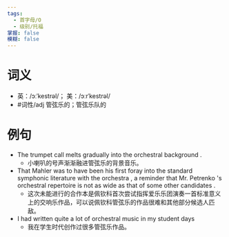 ```yaml
---
tags:
  - 首字母/O
  - 级别/托福
掌握: false
模糊: false
---
```

# 词义
- 英：/ɔːˈkestrəl/； 美：/ɔːrˈkestrəl/
- #词性/adj  管弦乐的；管弦乐队的
# 例句
- The trumpet call melts gradually into the orchestral background .
	- 小喇叭的号声渐渐融进管弦乐的背景音乐。
- That Mahler was to have been his first foray into the standard symphonic literature with the orchestra , a reminder that Mr. Petrenko 's orchestral repertoire is not as wide as that of some other candidates .
	- 这次未能进行的合作本是佩钦科首次尝试指挥爱乐乐团演奏一首标准意义上的交响乐作品，可以说佩钦科管弦乐的作品很难和其他部分候选人匹敌。
- I had written quite a lot of orchestral music in my student days
	- 我在学生时代创作过很多管弦乐作品。
